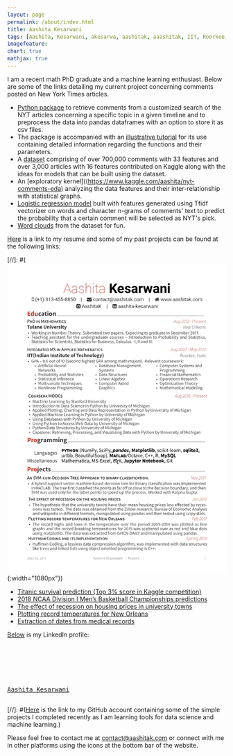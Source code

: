 ```yaml
---
layout: page
permalink: /about/index.html
title: Aashita Kesarwani
tags: [Aashita, Kesarwani, akesarwa, aashitak, aaashitak, IIT, Roorkee, Gondia, Tulane, data scientist, machine learning, PhD]
imagefeature: 
chart: true
mathjax: true 
---
```

I am a recent math PhD graduate and a machine learning enthusiast. Below are some of the links detailing my current project concerning comments posted on New York Times articles.

- [Python package](https://github.com/AashitaK/nyt-comments) to retrieve comments from a customized search of the NYT articles concerning a specific topic in a given timeline and to preprocess the data into pandas dataframes with an option to store it as csv files. 
- The package is accompanied with an [illustrative tutorial](https://github.com/AashitaK/nyt-comments/blob/master/Tutorial.ipynb) for its use containing detailed information regarding the functions and their parameters.
- A [dataset](https://www.kaggle.com/aashita/nyt-comments) comprising of over 700,000 comments with 33 features and over 3,000 articles with 16 features contributed on Kaggle along with the ideas for models that can be built using the dataset.
- An [exploratory kernel]((https://www.kaggle.com/aashita/nyt-comments-eda) analyzing the data features and their inter-relationship with statistical graphs. 
- [Logistic regression model](https://www.kaggle.com/aashita/starter-kernel-for-predicting-nyt-s-pick/log) built with features generated using Tfidf vectorizer on words and character n-grams of comments' text to predict the probability that a certain comment will be selected as NYT's pick. 
- [Word clouds](http://www.aashitak.com/data%20science/Wordclouds) from the dataset for fun. 

[Here](/images/Aashita_resume.pdf) is a link to my resume and some of my past projects can be found at the following links:

[//]: #(![Aashita Kesarwani](/images/Aashita_resume.jpg){:width="1080px"})


- [Titanic survival prediction (Top 3% score in Kaggle competition)](https://www.kaggle.com/aashita/xgboost-model-with-minimalistic-features)
- [2018 NCAA Division I Men’s Basketball Championships predictions](https://www.kaggle.com/aashita/feature-engineering-for-march-madness)
- [The effect of recession on housing prices in university towns](http://www.aashitak.com/projects/Testing-Hypothesis)
- [Plotting record temperatures for New Orleans](http://www.aashitak.com/projects/Plotting-Temperatures-NOLA)
- [Extraction of dates from medical records](https://github.com/AashitaK/aashitak.github.io/blob/master/_posts/Extracting%20dates%20from%20medical%20records.ipynb)

[Below](https://www.linkedin.com/in/aashita-kesarwani) is my LinkedIn profile:
<pre>
<script type="text/javascript" src="https://platform.linkedin.com/badges/js/profile.js" async defer></script>
<!--div class="LI-profile-badge"  data-version="v1" data-size="large" data-locale="en_US" data-type="horizontal" data-theme="dark" data-vanity="aashita-kesarwani"><a class="LI-simple-link" href='https://www.linkedin.com/in/aashita-kesarwani?trk=profile-badge'>Aashita Kesarwani</a></div-->
<!--div class="LI-profile-badge"  data-version="v1" data-size="medium" data-locale="en_US" data-type="vertical" data-theme="dark" data-vanity="aashita-kesarwani"><a class="LI-simple-link" href='https://www.linkedin.com/in/aashita-kesarwani?trk=profile-badge'>Aashita Kesarwani</a></div-->
<div class="LI-profile-badge"  data-version="v1" data-size="large" data-locale="en_US" data-type="vertical" data-theme="dark" data-vanity="aashita-kesarwani"><a class="LI-simple-link" href='https://www.linkedin.com/in/aashita-kesarwani?trk=profile-badge'>Aashita Kesarwani</a></div>
</pre>

[//]: #([Here](https://github.com/AashitaK) is the link to my GitHub account containing some of the simple projects I completed recently as I am learning tools for data science and machine learning.)

Please feel free to contact me at [contact@aashitak.com](mailto:contact@aashitak.com) or connect with me in other platforms using the icons at the bottom bar of the website.
